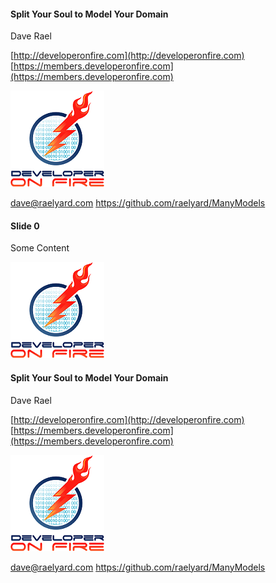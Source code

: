 #### Split Your Soul to Model Your Domain

Dave Rael

[http://developeronfire.com](http://developeronfire.com)
[https://members.developeronfire.com](https://members.developeronfire.com)

![Where Image?](images/developeronfire.png)

dave@raelyard.com
https://github.com/raelyard/ManyModels



#### Slide 0

Some Content

![Where Image?](images/developeronfire.png)



#### Split Your Soul to Model Your Domain

Dave Rael

[http://developeronfire.com](http://developeronfire.com)
[https://members.developeronfire.com](https://members.developeronfire.com)

![Where Image?](images/developeronfire.png)

dave@raelyard.com
https://github.com/raelyard/ManyModels


